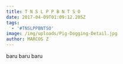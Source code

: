 ```yaml
---
title: T N S L P P B N T S O
date: 2017-04-09T01:09:12.205Z
tags:
  - '#TNSLPPBNTSO'
image: /img/uploads/Pig-Dogging-Detail.jpg
author: MARCOS Z
---
```


baru baru baru